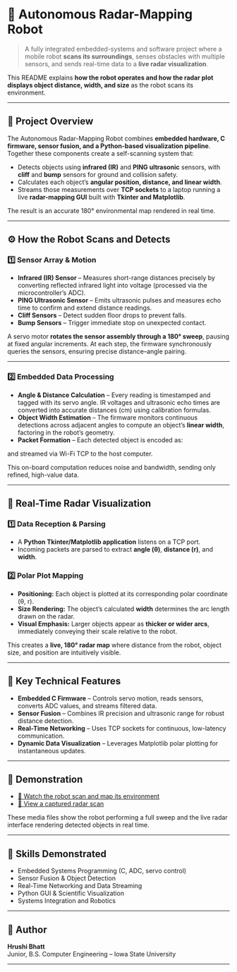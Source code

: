 # 🤖 Autonomous Radar-Mapping Robot

> A fully integrated embedded-systems and software project where a mobile robot **scans its surroundings**, senses obstacles with multiple sensors, and sends real-time data to a **live radar visualization**.  

This README explains **how the robot operates and how the radar plot displays object distance, width, and size** as the robot scans its environment.

---

## 🎯 Project Overview
The Autonomous Radar-Mapping Robot combines **embedded hardware, C firmware, sensor fusion, and a Python-based visualization pipeline**.  
Together these components create a self-scanning system that:

- Detects objects using **infrared (IR)** and **PING ultrasonic** sensors, with **cliff** and **bump** sensors for ground and collision safety.
- Calculates each object’s **angular position, distance, and linear width**.
- Streams those measurements over **TCP sockets** to a laptop running a live **radar-mapping GUI** built with **Tkinter and Matplotlib**.

The result is an accurate 180° environmental map rendered in real time.

---

## ⚙️ How the Robot Scans and Detects

### 1️⃣ Sensor Array & Motion
- **Infrared (IR) Sensor** – Measures short-range distances precisely by converting reflected infrared light into voltage (processed via the microcontroller’s ADC).  
- **PING Ultrasonic Sensor** – Emits ultrasonic pulses and measures echo time to confirm and extend distance readings.  
- **Cliff Sensors** – Detect sudden floor drops to prevent falls.  
- **Bump Sensors** – Trigger immediate stop on unexpected contact.

A servo motor **rotates the sensor assembly through a 180° sweep**, pausing at fixed angular increments. At each step, the firmware synchronously queries the sensors, ensuring precise distance–angle pairing.

---

### 2️⃣ Embedded Data Processing
- **Angle & Distance Calculation** – Every reading is timestamped and tagged with its servo angle. IR voltages and ultrasonic echo times are converted into accurate distances (cm) using calibration formulas.
- **Object Width Estimation** – The firmware monitors continuous detections across adjacent angles to compute an object’s **linear width**, factoring in the robot’s geometry.
- **Packet Formation** – Each detected object is encoded as:

and streamed via Wi-Fi TCP to the host computer.

This on-board computation reduces noise and bandwidth, sending only refined, high-value data.

---

## 📡 Real-Time Radar Visualization

### 1️⃣ Data Reception & Parsing
- A **Python Tkinter/Matplotlib application** listens on a TCP port.
- Incoming packets are parsed to extract **angle (θ)**, **distance (r)**, and **width**.

### 2️⃣ Polar Plot Mapping
- **Positioning:** Each object is plotted at its corresponding polar coordinate (θ, r).  
- **Size Rendering:** The object’s calculated **width** determines the arc length drawn on the radar.  
- **Visual Emphasis:** Larger objects appear as **thicker or wider arcs**, immediately conveying their scale relative to the robot.

This creates a **live, 180° radar map** where distance from the robot, object size, and position are intuitively visible.

---

## 🧠 Key Technical Features
- **Embedded C Firmware** – Controls servo motion, reads sensors, converts ADC values, and streams filtered data.
- **Sensor Fusion** – Combines IR precision and ultrasonic range for robust distance detection.
- **Real-Time Networking** – Uses TCP sockets for continuous, low-latency communication.
- **Dynamic Data Visualization** – Leverages Matplotlib polar plotting for instantaneous updates.

---

## 📸 Demonstration
- [🎥 Watch the robot scan and map its environment](https://drive.google.com/file/d/1QH72uYH43xJ-KvKbDiyjW5pgsUf5nxqJ/view?usp=drive_link)  
- [📄 View a captured radar scan](https://drive.google.com/file/d/16xv_A377L0o5gDUbLVbmbky7p9fTFUoK/view?usp=drive_link)

These media files show the robot performing a full sweep and the live radar interface rendering detected objects in real time.

---

## 🧩 Skills Demonstrated
- Embedded Systems Programming (C, ADC, servo control)
- Sensor Fusion & Object Detection
- Real-Time Networking and Data Streaming
- Python GUI & Scientific Visualization
- Systems Integration and Robotics

---

## 👤 Author
**Hrushi Bhatt**  
Junior, B.S. Computer Engineering – Iowa State University  

---
